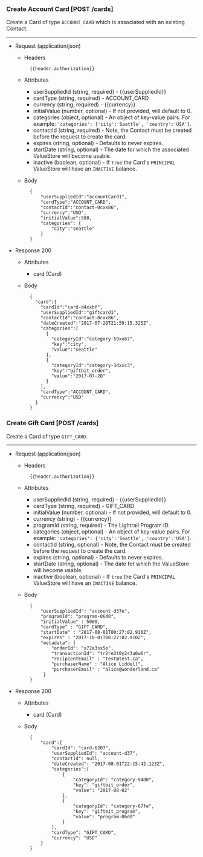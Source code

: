 ### Create Account Card [POST /cards]
Create a Card of type `ACCOUNT_CARD` which is associated with an existing Contact.

---
+ Request (application/json)
    + Headers
    
            {{header.authorization}}
            
    + Attributes 
        + userSuppliedId (string, required) - {{userSuppliedId}}
        + cardType (string, required) - ACCOUNT_CARD
        + currency (string, required) - {{currency}}
        + initialValue (number, optional) - If not provided, will default to 0.
        + categories (object, optional) - An object of key-value pairs. For example: `'categories': {'city':'Seattle', 'country':'USA'}`.
        + contactId (string, required) - Note, the Contact must be created before the request to create the card.
        + expires (string, optional) - Defaults to never expires.
        + startDate (string, optional) - The date for which the associated ValueStore will become usable.
        + inactive (boolean, optional) - If `true` the Card's `PRINCIPAL` ValueStore will have an `INACTIVE` balance.

    + Body
    
            {
                "userSuppliedId":"accountCard1",
                "cardType":"ACCOUNT_CARD",
                "contactId":"contact-0cxx86",
                "currency":"USD",
                "initialValue":500,
                "categories": {
                    "city":"seattle"
                }
            }
        
+ Response 200
    + Attributes
        + card (Card)
        
    + Body

            {
              "card":{
                "cardId":"card-d4xxbf",
                "userSuppliedId":"giftcard1",
                "contactId":"contact-0cxx86",
                "dateCreated":"2017-07-28T21:59:15.325Z",
                "categories":[
                  {
                    "categoryId":"category-59xx67",
                    "key":"city",
                    "value":"seattle"
                  },
                  {
                    "categoryId":"category-3dxxc3",
                    "key":"giftbit_order",
                    "value":"2017-07-28"
                  }
                ],
                "cardType":"ACCOUNT_CARD",
                "currency":"USD"
              }
            }
            

### Create Gift Card [POST /cards]
Create a Card of type `GIFT_CARD`.

---
+ Request (application/json)

    + Headers

            {{header.authorization}}
            
    + Attributes 
        + userSuppliedId (string, required) - {{userSuppliedId}}
        + cardType (string, required) - GIFT_CARD
        + initialValue (number, optional) - If not provided, will default to 0.
        + currency (string) - {{currency}}
        + programId (string, required) - The Lightrail Program ID.
        + categories (object, optional) - An object of key-value pairs. For example: `'categories': {'city':'Seattle', 'country':'USA'}`.
        + contactId (string, optional) - Note, the Contact must be created before the request to create the card.
        + expires (string, optional) - Defaults to never expires.
        + startDate (string, optional) - The date for which the ValueStore will become usable.
        + inactive (boolean, optional) - If `true` the Card's `PRINCIPAL` ValueStore will have an `INACTIVE` balance.

    + Body
    
            {
                "userSuppliedId": "account-d37e",
                "programId": "program-06d0",
                "initialValue" : 5000,
                "cardType" : "GIFT_CARD",
                "startDate" : "2017-08-01T00:27:02.910Z",
                "expires" : "2017-10-01T00:27:02.910Z", 
                "metadata": {
                    "orderId": "x72a3sx5e",
                    "transactionId": "tr2re3t0y2r3u0w6r",
                    "recipientEmail" : "test@test.ca",
                    "purchaserName" : "Alice Liddell",
                    "purchaserEmail" : "alice@wonderland.ca"
                 }
            }
        
+ Response 200
    + Attributes
        + card (Card)
        
    + Body

            {
                "card":{
                    "cardId": "card-6207",
                    "userSuppliedId": "account-d37",
                    "contactId": null,
                    "dateCreated": "2017-08-01T22:15:42.123Z",
                    "categories":[
                        {
                            "categoryId": "category-94d0",
                            "key": "giftbit_order",
                            "value": "2017-08-02"
                        },
                        {
                            "categoryId": "category-67fe",
                            "key": "giftbit_program",
                            "value": "program-06d0"
                        }
                    ],
                    "cardType": "GIFT_CARD",
                    "currency": "USD"
                }
            }


